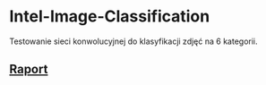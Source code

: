 # Intel-Image-Classification

Testowanie sieci konwolucyjnej do klasyfikacji zdjęć na 6 kategorii.


## [**Raport**](https://github.com/ArminD93/Intel-Image-Classification/blob/dev/Intel_Image_Classification.ipynb)
